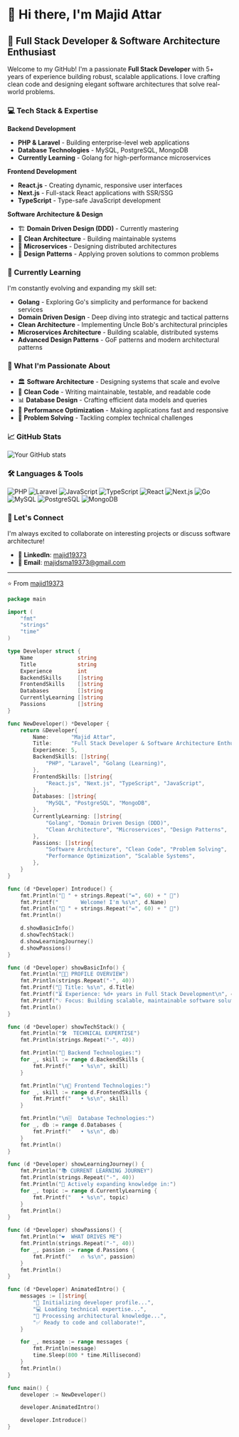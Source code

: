 # 👋 Hi there, I'm Majid Attar

## 🚀 Full Stack Developer & Software Architecture Enthusiast

Welcome to my GitHub! I'm a passionate **Full Stack Developer** with 5+ years of experience building robust, scalable applications. I love crafting clean code and designing elegant software architectures that solve real-world problems.

### 💻 Tech Stack & Expertise

**Backend Development**
- **PHP & Laravel** - Building enterprise-level web applications
- **Database Technologies** - MySQL, PostgreSQL, MongoDB
- **Currently Learning** - Golang for high-performance microservices

**Frontend Development**
- **React.js** - Creating dynamic, responsive user interfaces
- **Next.js** - Full-stack React applications with SSR/SSG
- **TypeScript** - Type-safe JavaScript development

**Software Architecture & Design**
- 🏗️ **Domain Driven Design (DDD)** - Currently mastering
- 🔧 **Clean Architecture** - Building maintainable systems
- 🔀 **Microservices** - Designing distributed architectures
- 📐 **Design Patterns** - Applying proven solutions to common problems

### 🌱 Currently Learning

I'm constantly evolving and expanding my skill set:

- **Golang** - Exploring Go's simplicity and performance for backend services
- **Domain Driven Design** - Deep diving into strategic and tactical patterns
- **Clean Architecture** - Implementing Uncle Bob's architectural principles
- **Microservices Architecture** - Building scalable, distributed systems
- **Advanced Design Patterns** - GoF patterns and modern architectural patterns

### 🎯 What I'm Passionate About

- 🏛️ **Software Architecture** - Designing systems that scale and evolve
- 🔄 **Clean Code** - Writing maintainable, testable, and readable code
- 📊 **Database Design** - Crafting efficient data models and queries
- 🚀 **Performance Optimization** - Making applications fast and responsive
- 🧠 **Problem Solving** - Tackling complex technical challenges

### 📈 GitHub Stats

![Your GitHub stats](https://github-readme-stats.vercel.app/api?username=your-username&show_icons=true&theme=radical)

### 🛠️ Languages & Tools

![PHP](https://img.shields.io/badge/-PHP-777BB4?style=flat-square&logo=php&logoColor=white)
![Laravel](https://img.shields.io/badge/-Laravel-FF2D20?style=flat-square&logo=laravel&logoColor=white)
![JavaScript](https://img.shields.io/badge/-JavaScript-F7DF1E?style=flat-square&logo=javascript&logoColor=black)
![TypeScript](https://img.shields.io/badge/-TypeScript-3178C6?style=flat-square&logo=typescript&logoColor=white)
![React](https://img.shields.io/badge/-React-61DAFB?style=flat-square&logo=react&logoColor=black)
![Next.js](https://img.shields.io/badge/-Next.js-000000?style=flat-square&logo=next.js&logoColor=white)
![Go](https://img.shields.io/badge/-Go-00ADD8?style=flat-square&logo=go&logoColor=white)
![MySQL](https://img.shields.io/badge/-MySQL-4479A1?style=flat-square&logo=mysql&logoColor=white)
![PostgreSQL](https://img.shields.io/badge/-PostgreSQL-336791?style=flat-square&logo=postgresql&logoColor=white)
![MongoDB](https://img.shields.io/badge/-MongoDB-47A248?style=flat-square&logo=mongodb&logoColor=white)


### 🤝 Let's Connect

I'm always excited to collaborate on interesting projects or discuss software architecture!

- 💼 **LinkedIn**: <a href='https://www.linkedin.com/in/majid19373' target='_blank'>majid19373</a>
- 📧 **Email**: <a href='mailto:majidsma19373@gmail.com' target='_blank'>majidsma19373@gmail.com</a>
---

⭐️ From [majid19373](https://github.com/majid19373)

``` go
package main

import (
	"fmt"
	"strings"
	"time"
)

type Developer struct {
	Name              string
	Title             string
	Experience        int
	BackendSkills     []string
	FrontendSkills    []string
	Databases         []string
	CurrentlyLearning []string
	Passions          []string
}

func NewDeveloper() *Developer {
	return &Developer{
		Name:       "Majid Attar",
		Title:      "Full Stack Developer & Software Architecture Enthusiast",
		Experience: 5,
		BackendSkills: []string{
			"PHP", "Laravel", "Golang (Learning)",
		},
		FrontendSkills: []string{
			"React.js", "Next.js", "TypeScript", "JavaScript",
		},
		Databases: []string{
			"MySQL", "PostgreSQL", "MongoDB",
		},
		CurrentlyLearning: []string{
			"Golang", "Domain Driven Design (DDD)",
			"Clean Architecture", "Microservices", "Design Patterns",
		},
		Passions: []string{
			"Software Architecture", "Clean Code", "Problem Solving",
			"Performance Optimization", "Scalable Systems",
		},
	}
}

func (d *Developer) Introduce() {
	fmt.Println("🚀 " + strings.Repeat("=", 60) + " 🚀")
	fmt.Printf("       Welcome! I'm %s\n", d.Name)
	fmt.Println("🚀 " + strings.Repeat("=", 60) + " 🚀")
	fmt.Println()

	d.showBasicInfo()
	d.showTechStack()
	d.showLearningJourney()
	d.showPassions()
}

func (d *Developer) showBasicInfo() {
	fmt.Println("👨‍💻 PROFILE OVERVIEW")
	fmt.Println(strings.Repeat("-", 40))
	fmt.Printf("🎯 Title: %s\n", d.Title)
	fmt.Printf("⏳ Experience: %d+ years in Full Stack Development\n", d.Experience)
	fmt.Printf("💡 Focus: Building scalable, maintainable software solutions\n")
	fmt.Println()
}

func (d *Developer) showTechStack() {
	fmt.Println("🛠️  TECHNICAL EXPERTISE")
	fmt.Println(strings.Repeat("-", 40))

	fmt.Println("🔧 Backend Technologies:")
	for _, skill := range d.BackendSkills {
		fmt.Printf("   • %s\n", skill)
	}

	fmt.Println("\n🎨 Frontend Technologies:")
	for _, skill := range d.FrontendSkills {
		fmt.Printf("   • %s\n", skill)
	}

	fmt.Println("\n🗄️  Database Technologies:")
	for _, db := range d.Databases {
		fmt.Printf("   • %s\n", db)
	}
	fmt.Println()
}

func (d *Developer) showLearningJourney() {
	fmt.Println("📚 CURRENT LEARNING JOURNEY")
	fmt.Println(strings.Repeat("-", 40))
	fmt.Println("🌱 Actively expanding knowledge in:")
	for _, topic := range d.CurrentlyLearning {
		fmt.Printf("   • %s\n", topic)
	}
	fmt.Println()
}

func (d *Developer) showPassions() {
	fmt.Println("❤️  WHAT DRIVES ME")
	fmt.Println(strings.Repeat("-", 40))
	for _, passion := range d.Passions {
		fmt.Printf("   🔥 %s\n", passion)
	}
	fmt.Println()
}

func (d *Developer) AnimatedIntro() {
	messages := []string{
		"🚀 Initializing developer profile...",
		"💻 Loading technical expertise...",
		"🧠 Processing architectural knowledge...",
		"✅ Ready to code and collaborate!",
	}

	for _, message := range messages {
		fmt.Println(message)
		time.Sleep(800 * time.Millisecond)
	}
	fmt.Println()
}

func main() {
	developer := NewDeveloper()

	developer.AnimatedIntro()

	developer.Introduce()
}

